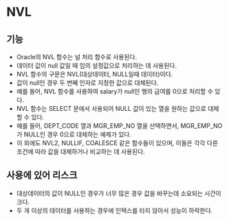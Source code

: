# NVL
## 기능
- Oracle의 NVL 함수는 널 처리 함수로 사용된다.
- 데이터 값이 null 값일 때 임의 설정값으로 처리하는 데 사용된다.
- NVL 함수의 구문은 NVL(대상데이터, NULL일때 데이터)이다.
- 값이 null인 경우 두 번째 인자로 지정한 값으로 대체된다.
- 예를 들어, NVL 함수를 사용하여 salary가 null인 행의 급여를 0으로 처리할 수 있다.
- NVL 함수는 SELECT 문에서 사용되어 NULL 값이 있는 열을 원하는 값으로 대체할 수 있다.
- 예를 들어, DEPT_CODE 열과 MGR_EMP_NO 열을 선택하면서, MGR_EMP_NO가 NULL인 경우 0으로 대체하는 예제가 있다.
- 이 외에도 NVL2, NULLIF, COALESCE 같은 함수들이 있으며, 이들은 각각 다른 조건에 따라 값을 대체하거나 비교하는 데 사용된다.
## 사용에 있어 리스크
- 대상데이터의 값이 NULL인 경우가 너무 많은 경우 값을 바꾸는데 소요되는 시간이 크다.
- 두 개 이상의 데이터를 사용하는 경우에 인텍스를 타지 않아서 성능이 하락한다.
